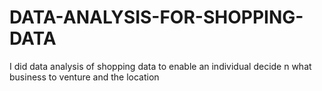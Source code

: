 # DATA-ANALYSIS-FOR-SHOPPING-DATA
I did data analysis of shopping data to enable an individual decide n what business to venture and the location
